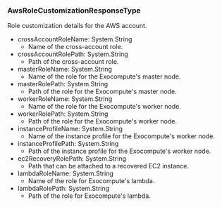 ### AwsRoleCustomizationResponseType
Role customization details for the AWS account.

- crossAccountRoleName: System.String
  - Name of the cross-account role.
- crossAccountRolePath: System.String
  - Path of the cross-account role.
- masterRoleName: System.String
  - Name of the role for the Exocompute's master node.
- masterRolePath: System.String
  - Path of the role for the Exocompute's master node.
- workerRoleName: System.String
  - Name of the role for the Exocompute's worker node.
- workerRolePath: System.String
  - Path of the role for the Exocompute's worker node.
- instanceProfileName: System.String
  - Name of the instance profile for the Exocompute's worker node.
- instanceProfilePath: System.String
  - Path of the instance profile for the Exocompute's worker node.
- ec2RecoveryRolePath: System.String
  - Path that can be attached to a recovered EC2 instance.
- lambdaRoleName: System.String
  - Name of the role for Exocompute's lambda.
- lambdaRolePath: System.String
  - Path of the role for Exocompute's lambda.
